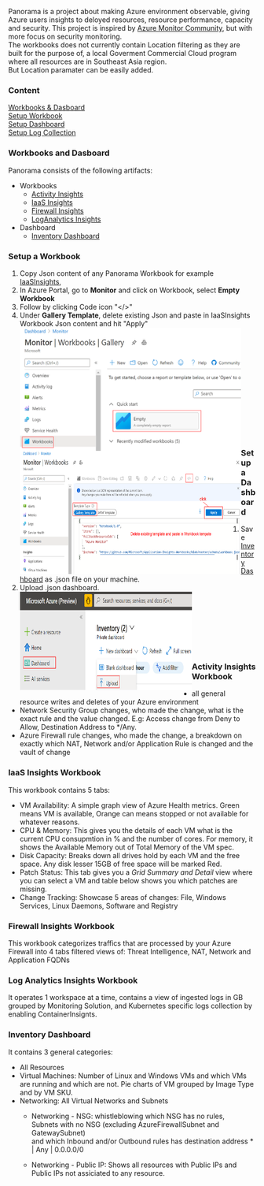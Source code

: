 
  Panorama is a project about making Azure environment observable, giving Azure users insights to deloyed resources, resource performance, capacity and security. This project is inspired by [Azure Monitor Community](https://github.com/microsoft/AzureMonitorCommunity), but with more focus on security monitoring.  
  The workbooks does not currently contain Location filtering as they are built for the purpose of, a local Goverment Commercial Cloud program where all resources are in Southeast Asia region.  
  But Location paramater can be easily added.

### Content
[Workbooks & Dasboard](#workbooks-and-dasboard)  
[Setup Workbook](#setup-a-workbook)  
[Setup Dashboard](#setup-a-dashboard)  
[Setup Log Collection](https://github.com/weixian-zhang/Panorama/blob/master/docs/SetupLogCollection.md)  

### Workbooks and Dasboard  
Panorama consists of the following artifacts:  
* Workbooks  
   * [Activity Insights](*activity-insights-workbook)
   * [IaaS Insights](*iaaS-insights-workbook)
   * [Firewall Insights](*firewall-insights-workbook)
   * [LogAnalytics Insights](*log-analytics-insights-workbook)
* Dashboard
   * [Inventory Dashboard](*inventory-dashboard)

### Setup a Workbook
1. Copy Json content of any Panorama Workbook for example [IaaSInsights](https://github.com/weixian-zhang/Panorama/blob/master/Workbooks/IaaSInsights/IaaSInsights.workbook),  
2. In Azure Portal, go to **Monitor** and click on Workbook, select **Empty Workbook**  
3. Follow by clicking Code icon "</>"  
4. Under **Gallery Template**, delete existing Json and paste in IaaSInsights Workbook Json content and hit "Apply"
   <img src="./docs/setup-workbook-1.png" width="450" height="250" align="left" />  
   <img src="./docs/setup-workbook-2.png" width="450" height="250" align="left" /><br /><br /><br /><br /><br /><br /><br /><br /><br /><br /><br /><br /><br />

### Setup a Dashboard  
1. Save [Inventory Dashboard](https://github.com/weixian-zhang/Panorama/blob/master/InventoryDashboard/Inventory.dashboard) as .json file on your machine.  
2. Upload .json dashboard.  
   <img src="./docs/setup-dashboard.png" width="350" height="200" align="left" /><br /><br /><br /><br /><br /><br /><br />

### Activity Insights Workbook    
* all general resource writes and deletes of your Azure environment
* Network Security Group changes, who made the change, what is the exact rule and the value changed. E.g: Access change from Deny to Allow, Destination Address to */Any.
* Azure Firewall rule changes, who made the change, a breakdown on exactly which NAT, Network and/or Application Rule is changed and the vault of change

### IaaS Insights Workbook  
This workbook contains 5 tabs:  
* VM Availability: A simple graph view of Azure Health metrics. Green means VM is available, Orange can means stopped or not available for whatever reasons.
* CPU & Memory: This gives you the details of each VM what is the current CPU consupmtion in % and the number of cores. For memory, it shows the Available Memory out of Total Memory of the VM spec.
* Disk Capacity: Breaks down all drives hold by each VM and the free space. Any disk lesser 15GB of free space will be marked Red.
* Patch Status: This tab gives you a <em>Grid Summary and Detail</em> view where you can select a VM and table below shows you which patches are missing.  
* Change Tracking: Showcase 5 areas of changes: File, Windows Services, Linux Daemons, Software and Registry

### Firewall Insights Workbook  
This workbook categorizes traffics that are processed by your Azure Firewall into 4 tabs filtered views of: Threat Intelligence, NAT, Network and Application FQDNs  

### Log Analytics Insights Workbook  
It operates 1 workspace at a time, contains a view of ingested logs in GB grouped by Monitoring Solution, and Kubernetes specific logs collection by enabling ContainerInsignts.  
### Inventory Dashboard
It contains 3 general categories:  
* All Resources
* Virtual Machines: Number of Linux and Windows VMs and which VMs are running and which are not. Pie charts of VM grouped by Image Type and by VM SKU.
* Networking: All Virtual Networks and Subnets
  * Networking - NSG: whistleblowing which NSG has no rules,  
  Subnets with no NSG (excluding AzureFirewallSubnet and GatewaySubnet)  
  and which Inbound and/or Outbound rules has destination address * | Any | 0.0.0.0/0  
  
  * Networking - Public IP: Shows all resources with Public IPs and Public IPs not assiciated to any resource.


